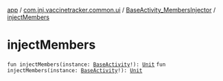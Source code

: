 [app](../../index.md) / [com.jnj.vaccinetracker.common.ui](../index.md) / [BaseActivity_MembersInjector](index.md) / [injectMembers](./inject-members.md)

# injectMembers

`fun injectMembers(instance: `[`BaseActivity`](../-base-activity/index.md)`!): `[`Unit`](https://kotlinlang.org/api/latest/jvm/stdlib/kotlin/-unit/index.html)
`fun injectMembers(instance: `[`BaseActivity`](../-base-activity/index.md)`!): `[`Unit`](https://kotlinlang.org/api/latest/jvm/stdlib/kotlin/-unit/index.html)
